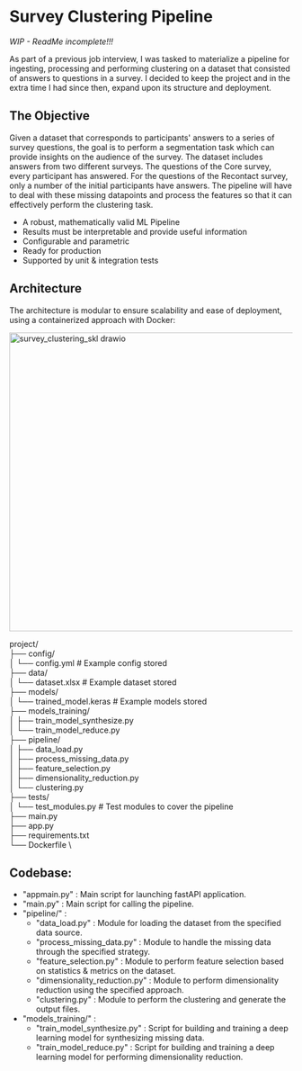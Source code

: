 # Survey Clustering Pipeline 
*WIP - ReadMe incomplete!!!*

As part of a previous job interview, I was tasked to materialize a pipeline for ingesting, processing and performing clustering on a dataset that consisted of answers to questions in a survey. 
I decided to keep the project and in the extra time I had since then, expand upon its structure and deployment.

## The Objective

Given a dataset that corresponds to participants' answers to a series of survey questions, the goal is to perform a segmentation task which can provide insights on the audience of the survey.
The dataset includes answers from two different surveys. The questions of the Core survey, every participant has answered. For the questions of the Recontact survey, only a number of the initial participants have answers.
The pipeline will have to deal with these missing datapoints and process the features so that it can effectively perform the clustering task. 

* A robust, mathematically valid ML Pipeline
* Results must be interpretable and provide useful information
* Configurable and parametric
* Ready for production
* Supported by unit & integration tests

## Architecture

The architecture is modular to ensure scalability and ease of deployment, using a containerized approach with Docker:

<img width="681" height="531" alt="survey_clustering_skl drawio" src="https://github.com/user-attachments/assets/9709d888-8b68-4b10-a42f-aae17b599f82" />

project/ \
├── config/ \
│   └── config.yml # Example config stored \
├── data/ \
│   └── dataset.xlsx  # Example dataset stored \
├── models/ \
│   └── trained_model.keras # Example models stored \
├── models_training/ \
│   ├── train_model_synthesize.py \
│   └── train_model_reduce.py \
├── pipeline/ \
│   ├── data_load.py \
│   ├── process_missing_data.py \
│   ├── feature_selection.py \
│   ├── dimensionality_reduction.py \
│   └── clustering.py \
├── tests/ \
│   └── test_modules.py  # Test modules to cover the pipeline \
├── main.py \
├── app.py \
├── requirements.txt \
└── Dockerfile \

## Codebase:

- "appmain.py" : Main script for launching fastAPI application. 
- "main.py" : Main script for calling the pipeline. 
- "pipeline/" :
   - "data_load.py" : Module for loading the dataset from the specified data source.
   - "process_missing_data.py" : Module to handle the missing data through the specified strategy.
   - "feature_selection.py" : Module to perform feature selection based on statistics & metrics on the dataset.
   - "dimensionality_reduction.py" : Module to perform dimensionality reduction using the specified approach.
   - "clustering.py" : Module to perform the clustering and generate the output files.
- "models_training/" :
   - "train_model_synthesize.py" : Script for building and training a deep learning model for synthesizing missing data.
   - "train_model_reduce.py" : Script for building and training a deep learning model for performing dimensionality reduction.

